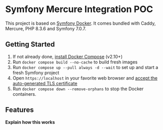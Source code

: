 # Symfony Mercure Integration POC 

This project is based on [Symfony Docker](https://github.com/dunglas/symfony-docker). It comes bundled with Caddy, Mercure, PHP 8.3.6 and Symfony 7.0.7.

## Getting Started

1. If not already done, [install Docker Compose](https://docs.docker.com/compose/install/) (v2.10+)
2. Run `docker compose build --no-cache` to build fresh images
3. Run `docker compose up --pull always -d --wait` to set up and start a fresh Symfony project
4. Open `https://localhost` in your favorite web browser and [accept the auto-generated TLS certificate](https://stackoverflow.com/a/15076602/1352334)
5. Run `docker compose down --remove-orphans` to stop the Docker containers.

## Features

**Explain how this works**



